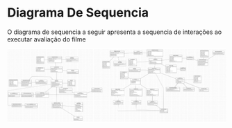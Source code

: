 # Diagrama De Sequencia

O diagrama de sequencia a seguir apresenta a sequencia de interações ao executar avaliação do filme

![](./DiagramaDeClasseDeProjeto.jpg)
